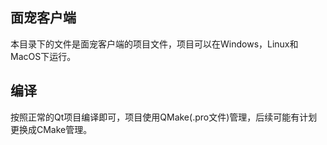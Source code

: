 ﻿## 面宠客户端
本目录下的文件是面宠客户端的项目文件，项目可以在Windows，Linux和MacOS下运行。

## 编译
按照正常的Qt项目编译即可，项目使用QMake(.pro文件)管理，后续可能有计划更换成CMake管理。
